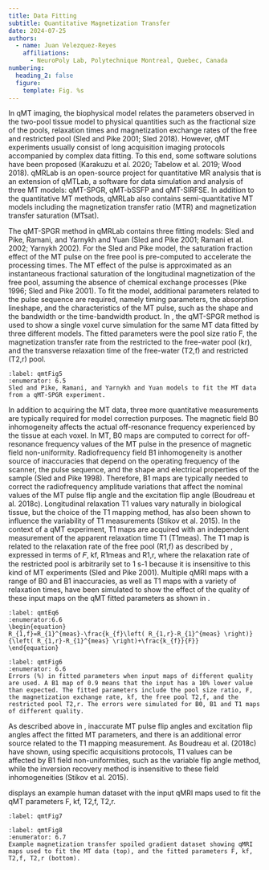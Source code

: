 ```yaml
---
title: Data Fitting
subtitle: Quantitative Magnetization Transfer
date: 2024-07-25
authors:
  - name: Juan Velezquez-Reyes
    affiliations:
      - NeuroPoly Lab, Polytechnique Montreal, Quebec, Canada
numbering:
  heading_2: false
  figure:
    template: Fig. %s
---
```


In qMT imaging, the biophysical model relates the parameters observed in the two-pool tissue model to physical quantities such as the fractional size of the pools, relaxation times and magnetization exchange rates of the free and restricted pool (Sled and Pike 2001; Sled 2018). However, qMT experiments usually consist of long acquisition imaging protocols accompanied by complex data fitting. To this end, some software solutions have been proposed (Karakuzu et al. 2020; Tabelow et al. 2019; Wood 2018). qMRLab is an open-source project for quantitative MR analysis that is an extension of qMTLab, a software for data simulation and analysis of three MT models: qMT-SPGR, qMT-bSSFP and qMT-SIRFSE. In addition to the quantitative MT methods, qMRLab also contains semi-quantitative MT models including the magnetization transfer ratio (MTR) and magnetization transfer saturation (MTsat).

The qMT-SPGR method in qMRLab contains three fitting models: Sled and Pike, Ramani, and Yarnykh and Yuan (Sled and Pike 2001; Ramani et al. 2002; Yarnykh 2002). For the Sled and Pike model, the saturation fraction effect of the MT pulse on the free pool is pre-computed to accelerate the processing times. The MT effect of the pulse is approximated as an instantaneous fractional saturation of the longitudinal magnetization of the free pool, assuming the absence of chemical exchange processes (Pike 1996; Sled and Pike 2001). To fit the model, additional parameters related to the pulse sequence are required, namely timing parameters, the absorption lineshape, and the characteristics of the MT pulse, such as the shape and the bandwidth or the time-bandwidth product. In [](#qmtFig5), the qMT-SPGR method is used to show a single voxel curve simulation for the same MT data fitted by three different models. The fitted parameters were the pool size ratio F, the magnetization transfer rate from the restricted to the free-water pool (kr), and the transverse relaxation time of the free-water (T2,f) and restricted (T2,r) pool.

```{figure} #qmtFig4cell
:label: qmtFig5
:enumerator: 6.5
Sled and Pike, Ramani, and Yarnykh and Yuan models to fit the MT data from a qMT-SPGR experiment.
```

In addition to acquiring the MT data, three more quantitative measurements are typically required for model correction purposes. The magnetic field B0 inhomogeneity affects the actual off-resonance frequency experienced by the tissue at each voxel. In MT, B0 maps are computed to correct for off-resonance frequency values of the MT pulse in the presence of magnetic field non-uniformity. Radiofrequency field B1 inhomogeneity is another source of inaccuracies that depend on the operating frequency of the scanner, the pulse sequence, and the shape and electrical properties of the sample (Sled and Pike 1998). Therefore, B1 maps are typically needed to correct the radiofrequency amplitude variations that affect the nominal values of the MT pulse flip angle and the excitation flip angle (Boudreau et al. 2018c). Longitudinal relaxation T1 values vary naturally in biological tissue, but the choice of the T1 mapping method, has also been shown to influence the variability of T1 measurements (Stikov et al. 2015). In the context of a qMT experiment, T1 maps are acquired with an independent measurement of the apparent relaxation time T1 (T1meas). The T1 map is related to the relaxation rate of the free pool (R1,f) as described by [](#qmtEq6), expressed in terms of  𝐹, kf, R1meas and R1,r, where the relaxation rate of the restricted pool is arbitrarily set to 1 s-1 because it is insensitive to this kind of MT experiments (Sled and Pike 2001). Multiple qMRI maps with a range of B0 and B1 inaccuracies, as well as T1 maps with a variety of relaxation times, have been simulated to show the effect of the quality of these input maps on the qMT fitted parameters as shown in [](#qmtFig6).


```{math}
:label: qmtEq6
:enumerator:6.6
\begin{equation}
R_{1,f}=R_{1}^{meas}-\frac{k_{f}\left( R_{1,r}-R_{1}^{meas} \right)}{\left( R_{1,r}-R_{1}^{meas} \right)+\frac{k_{f}}{F}}
\end{equation}
```


```{figure} #qmtFig5cell
:label: qmtFig6
:enumerator: 6.6
Errors (%) in fitted parameters when input maps of different quality are used. A B1 map of 0.9 means that the input has a 10% lower value than expected. The fitted parameters include the pool size ratio, F, the magnetization exchange rate, kf, the free pool T2,f, and the restricted pool T2,r. The errors were simulated for B0, B1 and T1 maps of different quality.
```

As described above in [](#qmtFig6), inaccurate MT pulse flip angles and excitation flip angles affect the fitted MT parameters, and there is an additional error source related to the T1 mapping measurement. As Boudreau et al. (2018c) have shown, using specific acquisitions protocols, T1 values can be affected by B1 field non-uniformities, such as the variable flip angle method, while the inversion recovery method is insensitive to these field inhomogeneities (Stikov et al. 2015).

[](#qmtFig8) displays an example human dataset with the input qMRI maps used to fit the qMT parameters F, kf, T2,f, T2,r.

```{figure} #qmtFig6cell
:label: qmtFig7
```

```{figure} #qmtFig7cell
:label: qmtFig8
:enumerator: 6.7
Example magnetization transfer spoiled gradient dataset showing qMRI maps used to fit the MT data (top), and the fitted parameters F, kf, T2,f, T2,r (bottom).
```

